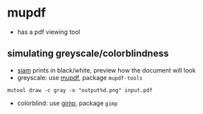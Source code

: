 # mupdf

- has a pdf viewing tool

## simulating greyscale/colorblindness

- [siam](https://epubs.siam.org/journal-authors#illustrations)
  prints in black/white, preview how the document will look
- greyscale: use [mupdf](https://superuser.com/questions/1182578/how-to-convert-pdf-to-grayscale-through-mutool-mupdf-tools),
  package `mupdf-tools`

```shell
mutool draw -c gray -o "output%d.png" input.pdf
```

- colorblind: use [gimp](https://docs.gimp.org/2.10/en/gimp-display-filter-dialog.html#gimp-deficient-vision),
  package `gimp`
